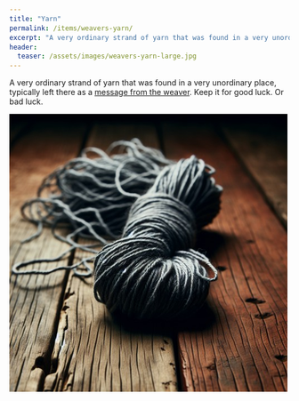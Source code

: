 ```yaml
---
title: "Yarn"
permalink: /items/weavers-yarn/
excerpt: "A very ordinary strand of yarn that was found in a very unordinary place, typically left there as a [message from the weaver](/lore/the-weaver#weavers-yarn)."
header:
  teaser: /assets/images/weavers-yarn-large.jpg
---
```


A very ordinary strand of yarn that was found in a very unordinary place, typically left there as a [message from the weaver](/lore/the-weaver#weavers-yarn). Keep it for good luck. Or bad luck.

[![the weaver's yarn](../../assets/images/weavers-yarn.jpg)](../../assets/images/weavers-yarn.png)

